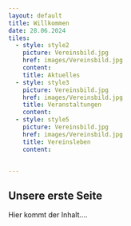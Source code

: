 ```yaml
---
layout: default
title: Willkommen
date: 28.06.2024
tiles:
  - style: style2
    picture: Vereinsbild.jpg
    href: images/Vereinsbild.jpg
    content:
    title: Aktuelles
  - style: style3
    picture: Vereinsbild.jpg
    href: images/Vereinsbild.jpg
    title: Veranstaltungen
    content:
  - style: style5
    picture: Vereinsbild.jpg
    href: images/Vereinsbild.jpg
    title: Vereinsleben
    content:


---
```


## Unsere erste Seite

Hier kommt der Inhalt....
